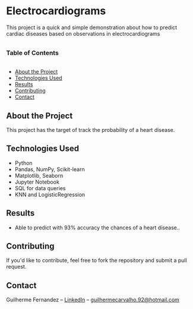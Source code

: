 # Electrocardiograms
This project is a quick and simple demonstration about how to predict cardiac diseases based on observations in electrocardiograms

######
### Table of Contents
######
- [About the Project](#about-the-project)
- [Technologies Used](#technologies-used)
- [Results](#results)
- [Contributing](#contributing)
- [Contact](#contact)


## About the Project
This project has the target of track the probability of a heart disease.

## Technologies Used
- Python
- Pandas, NumPy, Scikit-learn
- Matplotlib, Seaborn
- Jupyter Notebook
- SQL for data queries
- KNN and LogisticRegression

## Results
- Able to predict with 93% accuracy the chances of a heart disease..

## Contributing
If you'd like to contribute, feel free to fork the repository and submit a pull request.

## Contact
Guilherme Fernandez – [LinkedIn](https://www.linkedin.com/in/guilhermecarvalhof/) – guilhermecarvalho.92@hotmail.com
